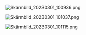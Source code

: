 ![Skärmbild_20230301_100936.png](Skärmbild_20230301_100936.png)

![Skärmbild_20230301_101037.png](Skärmbild_20230301_101037.png)

![Skärmbild_20230301_101115.png](Skärmbild_20230301_101115.png)
